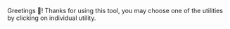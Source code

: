 Greetings 🙋! Thanks for using this tool, you may choose one of the utilities by clicking on individual utility. 
